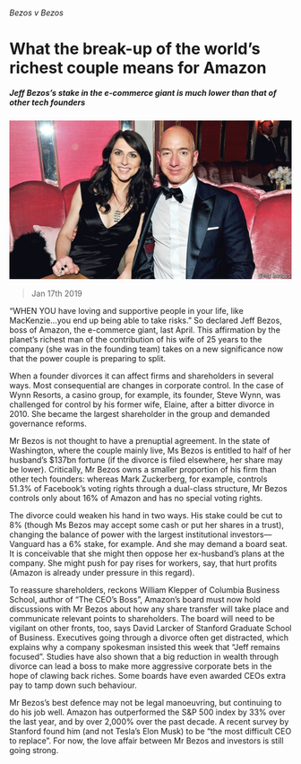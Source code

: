###### Bezos v Bezos

# What the break-up of the world’s richest couple means for Amazon 

##### Jeff Bezos’s stake in the e-commerce giant is much lower than that of other tech founders 

![image](images/20190119_WBP002_0.jpg) 

> Jan 17th 2019 

 

“WHEN YOU have loving and supportive people in your life, like MacKenzie…you end up being able to take risks.” So declared Jeff Bezos, boss of Amazon, the e-commerce giant, last April. This affirmation by the planet’s richest man of the contribution of his wife of 25 years to the company (she was in the founding team) takes on a new significance now that the power couple is preparing to split. 

When a founder divorces it can affect firms and shareholders in several ways. Most consequential are changes in corporate control. In the case of Wynn Resorts, a casino group, for example, its founder, Steve Wynn, was challenged for control by his former wife, Elaine, after a bitter divorce in 2010. She became the largest shareholder in the group and demanded governance reforms. 

Mr Bezos is not thought to have a prenuptial agreement. In the state of Washington, where the couple mainly live, Ms Bezos is entitled to half of her husband’s $137bn fortune (if the divorce is filed elsewhere, her share may be lower). Critically, Mr Bezos owns a smaller proportion of his firm than other tech founders: whereas Mark Zuckerberg, for example, controls 51.3% of Facebook’s voting rights through a dual-class structure, Mr Bezos controls only about 16% of Amazon and has no special voting rights. 

The divorce could weaken his hand in two ways. His stake could be cut to 8% (though Ms Bezos may accept some cash or put her shares in a trust), changing the balance of power with the largest institutional investors—Vanguard has a 6% stake, for example. And she may demand a board seat. It is conceivable that she might then oppose her ex-husband’s plans at the company. She might push for pay rises for workers, say, that hurt profits (Amazon is already under pressure in this regard). 

To reassure shareholders, reckons William Klepper of Columbia Business School, author of “The CEO’s Boss”, Amazon’s board must now hold discussions with Mr Bezos about how any share transfer will take place and communicate relevant points to shareholders. The board will need to be vigilant on other fronts, too, says David Larcker of Stanford Graduate School of Business. Executives going through a divorce often get distracted, which explains why a company spokesman insisted this week that “Jeff remains focused”. Studies have also shown that a big reduction in wealth through divorce can lead a boss to make more aggressive corporate bets in the hope of clawing back riches. Some boards have even awarded CEOs extra pay to tamp down such behaviour. 

Mr Bezos’s best defence may not be legal manoeuvring, but continuing to do his job well. Amazon has outperformed the S&P 500 index by 33% over the last year, and by over 2,000% over the past decade. A recent survey by Stanford found him (and not Tesla’s Elon Musk) to be “the most difficult CEO to replace”. For now, the love affair between Mr Bezos and investors is still going strong. 

